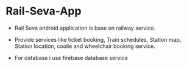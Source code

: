 # Rail-Seva-App
- Rail Seva android application is base on railway service. 

- Provide services like ticket booking, Train schedules, Station map, Station location, coolie and wheelchair booking service.

- For database  i use firebase database service 
